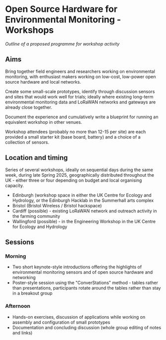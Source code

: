 # Open Source Hardware for Environmental Monitoring - Workshops

_Outline of a proposed programme for workshop activity_

## Aims

Bring together field engineers and researchers working on environmental monitoring, with enthusiast makers working on low-cost, low-power open source hardware and local networks.

Create some small-scale prototypes, identify through discussion sensors and sites that would work well for trials; ideally where existing long-term environmental monitoring data and LoRaWAN networks and gateways are already close together.

Document the experience and cumulatively write a blueprint for running an equivalent workshop in other venues.

Workshop attendees (probably no more than 12-15 per site) are each provided a small starter kit (base board, battery) and a choice of a collection of sensors.

## Location and timing
Series of several workshops, ideally on sequential days during the same week, during late Spring 2025, geographically distributed throughout the UK - either three or four depending on budget and local organising capacity.

* Edinburgh (workshop space in either the UK Centre for Ecology and Hydrology, or the Edinburgh Hacklab in the Summerhall arts complex
* Bristol (Bristol Wireless / Bristol hackspace)
* Cardiff (possible) - existing LoRaWAN network and outreach activity in the farming community
* Wallingford (possible) - in the Engineering Workshop in the UK Centre for Ecology and Hydrology

## Sessions 

### Morning
* Two short keynote-style introductions offering the highlights of environmental monitoring sensors and of open source hardware and networking
* Poster-style session using the "ConverStations" method - tables rather than presentations, participants rotate around the tables rather than stay in a breakout group

### Afternoon
* Hands-on exercises, discussion of applications while working on assembly and configuration of small prototypes
* Documentation and concluding discussion (whole group editing of notes and links)




##
  
